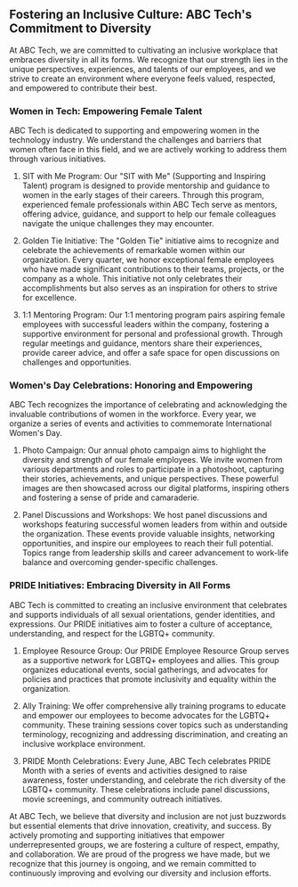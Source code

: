 ## Fostering an Inclusive Culture: ABC Tech's Commitment to Diversity

At ABC Tech, we are committed to cultivating an inclusive workplace that embraces diversity in all its forms. We recognize that our strength lies in the unique perspectives, experiences, and talents of our employees, and we strive to create an environment where everyone feels valued, respected, and empowered to contribute their best.

### Women in Tech: Empowering Female Talent

ABC Tech is dedicated to supporting and empowering women in the technology industry. We understand the challenges and barriers that women often face in this field, and we are actively working to address them through various initiatives.

1. SIT with Me Program: Our "SIT with Me" (Supporting and Inspiring Talent) program is designed to provide mentorship and guidance to women in the early stages of their careers. Through this program, experienced female professionals within ABC Tech serve as mentors, offering advice, guidance, and support to help our female colleagues navigate the unique challenges they may encounter.

2. Golden Tie Initiative: The "Golden Tie" initiative aims to recognize and celebrate the achievements of remarkable women within our organization. Every quarter, we honor exceptional female employees who have made significant contributions to their teams, projects, or the company as a whole. This initiative not only celebrates their accomplishments but also serves as an inspiration for others to strive for excellence.

3. 1:1 Mentoring Program: Our 1:1 mentoring program pairs aspiring female employees with successful leaders within the company, fostering a supportive environment for personal and professional growth. Through regular meetings and guidance, mentors share their experiences, provide career advice, and offer a safe space for open discussions on challenges and opportunities.

### Women's Day Celebrations: Honoring and Empowering

ABC Tech recognizes the importance of celebrating and acknowledging the invaluable contributions of women in the workforce. Every year, we organize a series of events and activities to commemorate International Women's Day.

1. Photo Campaign: Our annual photo campaign aims to highlight the diversity and strength of our female employees. We invite women from various departments and roles to participate in a photoshoot, capturing their stories, achievements, and unique perspectives. These powerful images are then showcased across our digital platforms, inspiring others and fostering a sense of pride and camaraderie.

2. Panel Discussions and Workshops: We host panel discussions and workshops featuring successful women leaders from within and outside the organization. These events provide valuable insights, networking opportunities, and inspire our employees to reach their full potential. Topics range from leadership skills and career advancement to work-life balance and overcoming gender-specific challenges.

### PRIDE Initiatives: Embracing Diversity in All Forms

ABC Tech is committed to creating an inclusive environment that celebrates and supports individuals of all sexual orientations, gender identities, and expressions. Our PRIDE initiatives aim to foster a culture of acceptance, understanding, and respect for the LGBTQ+ community.

1. Employee Resource Group: Our PRIDE Employee Resource Group serves as a supportive network for LGBTQ+ employees and allies. This group organizes educational events, social gatherings, and advocates for policies and practices that promote inclusivity and equality within the organization.

2. Ally Training: We offer comprehensive ally training programs to educate and empower our employees to become advocates for the LGBTQ+ community. These training sessions cover topics such as understanding terminology, recognizing and addressing discrimination, and creating an inclusive workplace environment.

3. PRIDE Month Celebrations: Every June, ABC Tech celebrates PRIDE Month with a series of events and activities designed to raise awareness, foster understanding, and celebrate the rich diversity of the LGBTQ+ community. These celebrations include panel discussions, movie screenings, and community outreach initiatives.

At ABC Tech, we believe that diversity and inclusion are not just buzzwords but essential elements that drive innovation, creativity, and success. By actively promoting and supporting initiatives that empower underrepresented groups, we are fostering a culture of respect, empathy, and collaboration. We are proud of the progress we have made, but we recognize that this journey is ongoing, and we remain committed to continuously improving and evolving our diversity and inclusion efforts.
